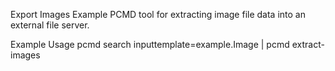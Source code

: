 Export Images
Example PCMD tool for extracting image file data into an external file server.

Example Usage
pcmd search inputtemplate=example.Image | pcmd extract-images
